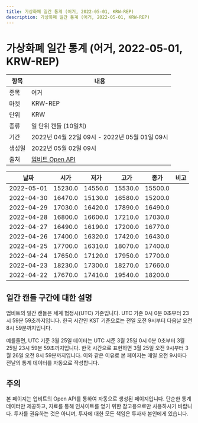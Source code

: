 ```yaml
---
title: 가상화폐 일간 통계 (어거, 2022-05-01, KRW-REP)
description: 가상화폐 일간 통계 (어거, 2022-05-01, KRW-REP)
---
```



가상화폐 일간 통계 (어거, 2022-05-01, KRW-REP)
===

|항목|내용|
|--|--|
|종목|어거|
|마켓|KRW-REP|
|단위|KRW|
|종류|일 단위 캔들 (10일치)|
|기간|2022년 04월 22일 09시 - 2022년 05월 01일 09시|
|생성일|2022년 05월 02일 09시|
|출처|[업비트 Open API](https://docs.upbit.com)|


|날짜|시가|저가|고가|종가|비고|
|--|--|--|--|--|--|
|2022-05-01|15230.0|14550.0|15530.0|15500.0|    |
|2022-04-30|16470.0|15130.0|16580.0|15200.0|    |
|2022-04-29|17030.0|16420.0|17890.0|16490.0|    |
|2022-04-28|16800.0|16600.0|17210.0|17030.0|    |
|2022-04-27|16490.0|16190.0|17200.0|16770.0|    |
|2022-04-26|17400.0|16320.0|17420.0|16430.0|    |
|2022-04-25|17700.0|16310.0|18070.0|17400.0|    |
|2022-04-24|17650.0|17120.0|17950.0|17700.0|    |
|2022-04-23|18230.0|17300.0|18270.0|17660.0|    |
|2022-04-22|17670.0|17410.0|19540.0|18200.0|    |


일간 캔들 구간에 대한 설명
---


업비트의 일간 캔들은 세계 협정시(UTC) 기준입니다. 
UTC 기준 0시 0분 0초부터 23시 59분 59초까지입니다. 
한국 시간인 KST 기준으로는 전일 오전 9시부터 다음날 오전 8시 59분까지입니다. 


예를들면, UTC 기준 3월 25일 데이터는 UTC 시준 3월 25일 0시 0분 0초부터 3월 25일 23시 59분 59초까지입니다. 
한국 시간으로 표현하면 3월 25일 오전 9시부터 3월 26일 오전 8시 59분까지입니다. 
이와 같은 이유로 본 페이지는 매일 오전 9시마다 전날의 통계 데이터를 자동으로 작성합니다. 


주의
---


본 페이지는 업비트의 Open API를 통하여 자동으로 생성된 페이지입니다. 
단순한 통계 데이터만 제공하고, 자료를 통해 인사이트를 얻기 위한 참고용으로만 사용하시기 바랍니다. 
투자를 권유하는 것은 아니며, 투자에 대한 모든 책임은 투자자 본인에게 있습니다. 
